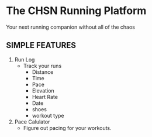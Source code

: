 # The CHSN Running Platform

Your next running companion without all of the chaos

## SIMPLE FEATURES
1. Run Log
    - Track your runs
        - Distance
        - Time
        - Pace
        - Elevation
        - Heart Rate
        - Date
        - shoes
        - workout type
2. Pace Calulator
    - Figure out pacing for your workouts.